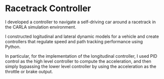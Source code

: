 # Racetrack Controller
I developed a controller to navigate a self-driving car around a racetrack in the CARLA simulation environment. 

I constructed logitudinal and lateral dynamic models for a vehicle and create controllers that regulate speed and path tracking performance using Python. 

In particular, for the implementation of the longitudinal controller, I used PID control as the high level controller to compute the acceleration, and then simply bypassing the lower level controller by using the acceleration as the throttle or brake output. 

